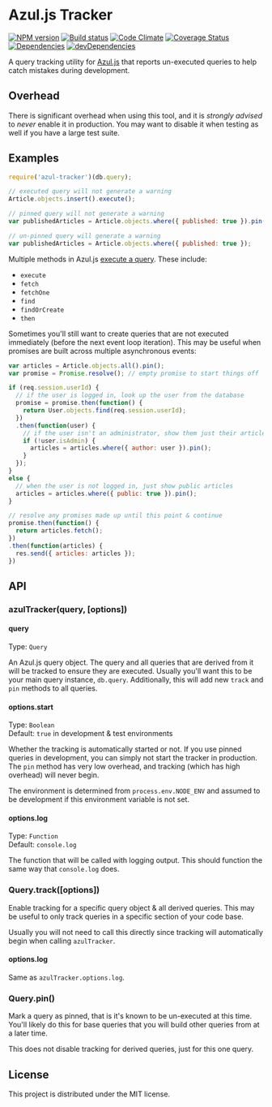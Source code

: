 # Azul.js Tracker

[![NPM version][npm-image]][npm-url] [![Build status][travis-image]][travis-url] [![Code Climate][codeclimate-image]][codeclimate-url] [![Coverage Status][coverage-image]][coverage-url] [![Dependencies][david-image]][david-url] [![devDependencies][david-dev-image]][david-dev-url]

A query tracking utility for [Azul.js][azul] that reports un-executed queries to
help catch mistakes during development.

## Overhead

There is significant overhead when using this tool, and it is
_strongly advised_ to _never_ enable it in production. You may want to disable
it when testing as well if you have a large test suite.

## Examples

```js
require('azul-tracker')(db.query);

// executed query will not generate a warning
Article.objects.insert().execute();

// pinned query will not generate a warning
var publishedArticles = Article.objects.where({ published: true }).pin();

// un-pinned query will generate a warning
var publishedArticles = Article.objects.where({ published: true });
```

Multiple methods in Azul.js [execute a query][azul-execute]. These include:

- `execute`
- `fetch`
- `fetchOne`
- `find`
- `findOrCreate`
- `then`

Sometimes you'll still want to create queries that are not executed immediately
(before the next event loop iteration). This may be useful when promises are
built across multiple asynchronous events:

```js
var articles = Article.objects.all().pin();
var promise = Promise.resolve(); // empty promise to start things off

if (req.session.userId) {
  // if the user is logged in, look up the user from the database
  promise = promise.then(function() {
    return User.objects.find(req.session.userId);
  })
  .then(function(user) {
    // if the user isn't an administrator, show them just their articles
    if (!user.isAdmin) {
      articles = articles.where({ author: user }).pin();
    }
  });
}
else {
  // when the user is not logged in, just show public articles
  articles = articles.where({ public: true }).pin();
}

// resolve any promises made up until this point & continue
promise.then(function() {
  return articles.fetch();
})
.then(function(articles) {
  res.send({ articles: articles });
})
```

## API

### azulTracker(query, [options])

#### query

Type: `Query`

An Azul.js query object. The query and all queries that are derived from it
will be tracked to ensure they are executed. Usually you'll want this to be
your main query instance, `db.query`. Additionally, this will add new `track`
and `pin` methods to all queries.

#### options.start

Type: `Boolean`  
Default: `true` in development & test environments

Whether the tracking is automatically started or not. If you use pinned queries
in development, you can simply not start the tracker in production. The `pin`
method has very low overhead, and tracking (which has high overhead) will never
begin.

The environment is determined from `process.env.NODE_ENV` and assumed to be
development if this environment variable is not set.

#### options.log

Type: `Function`  
Default: `console.log`

The function that will be called with logging output. This should function the
same way that `console.log` does.

### Query.track([options])

Enable tracking for a specific query object & all derived queries. This may be
useful to only track queries in a specific section of your code base.

Usually you will not need to call this directly since tracking will
automatically begin when calling `azulTracker`.

#### options.log

Same as `azulTracker.options.log`.

### Query.pin()

Mark a query as pinned, that is it's known to be un-executed at this time.
You'll likely do this for base queries that you will build other queries from
at a later time.

This does not disable tracking for derived queries, just for this one query.


## License

This project is distributed under the MIT license.

[azul]: http://www.azuljs.com/
[azul-execute]: http://www.azuljs.com/guides/queries/#executing

[travis-image]: http://img.shields.io/travis/wbyoung/azul-tracker.svg?style=flat
[travis-url]: http://travis-ci.org/wbyoung/azul-tracker
[npm-image]: http://img.shields.io/npm/v/azul-tracker.svg?style=flat
[npm-url]: https://npmjs.org/package/azul-tracker
[codeclimate-image]: http://img.shields.io/codeclimate/github/wbyoung/azul-tracker.svg?style=flat
[codeclimate-url]: https://codeclimate.com/github/wbyoung/azul-tracker
[coverage-image]: http://img.shields.io/coveralls/wbyoung/azul-tracker.svg?style=flat
[coverage-url]: https://coveralls.io/r/wbyoung/azul-tracker
[david-image]: http://img.shields.io/david/wbyoung/azul-tracker.svg?style=flat
[david-url]: https://david-dm.org/wbyoung/azul-tracker
[david-dev-image]: http://img.shields.io/david/dev/wbyoung/azul-tracker.svg?style=flat
[david-dev-url]: https://david-dm.org/wbyoung/azul-tracker#info=devDependencies
